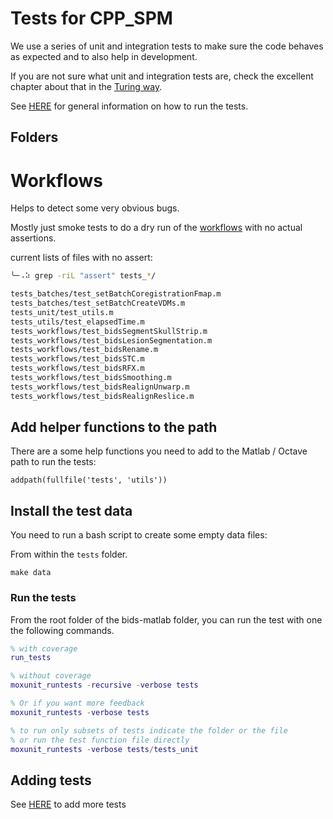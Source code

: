 # Tests for CPP_SPM

We use a series of unit and integration tests to make sure the code behaves as
expected and to also help in development.

If you are not sure what unit and integration tests are, check the excellent
chapter about that in the
[Turing way](https://the-turing-way.netlify.app/reproducible-research/testing.html).

See
[HERE](https://github.com/cpp-lln-lab/.github/blob/main/CONTRIBUTING.md#how-to-run-the-tests)
for general information on how to run the tests.

## Folders

# Workflows

Helps to detect some very obvious bugs.

Mostly just smoke tests to do a dry run of the [workflows](../src/workflows)
with no actual assertions.

<!-- TODO add assertion by using the output of those tests to lock the output in place. -->

current lists of files with no assert:

```bash
╰─⠠⠵ grep -riL "assert" tests_*/

tests_batches/test_setBatchCoregistrationFmap.m
tests_batches/test_setBatchCreateVDMs.m
tests_unit/test_utils.m
tests_utils/test_elapsedTime.m
tests_workflows/test_bidsSegmentSkullStrip.m
tests_workflows/test_bidsLesionSegmentation.m
tests_workflows/test_bidsRename.m
tests_workflows/test_bidsSTC.m
tests_workflows/test_bidsRFX.m
tests_workflows/test_bidsSmoothing.m
tests_workflows/test_bidsRealignUnwarp.m
tests_workflows/test_bidsRealignReslice.m
```

## Add helper functions to the path

There are a some help functions you need to add to the Matlab / Octave path to
run the tests:

```
addpath(fullfile('tests', 'utils'))
```

## Install the test data

You need to run a bash script to create some empty data files:

From within the `tests` folder.

```
make data
```

### Run the tests

From the root folder of the bids-matlab folder, you can run the test with one
the following commands.

```matlab
% with coverage
run_tests

% without coverage
moxunit_runtests -recursive -verbose tests

% Or if you want more feedback
moxunit_runtests -verbose tests

% to run only subsets of tests indicate the folder or the file
% or run the test function file directly
moxunit_runtests -verbose tests/tests_unit

```

## Adding tests

See
[HERE](https://github.com/cpp-lln-lab/.github/blob/main/CONTRIBUTING.md#adding-more-tests)
to add more tests
